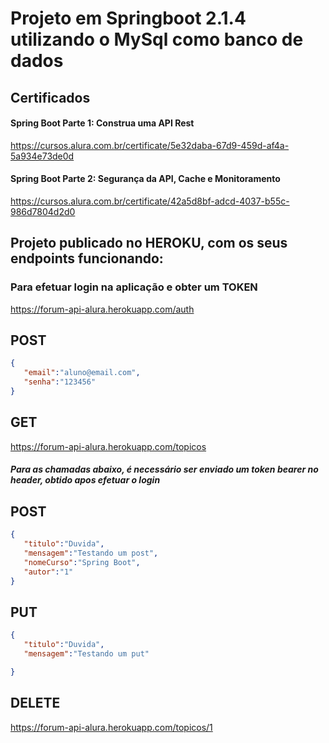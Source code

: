 # Projeto em Springboot 2.1.4 utilizando o MySql como banco de dados

## Certificados 

#### Spring Boot Parte 1: Construa uma API Rest
https://cursos.alura.com.br/certificate/5e32daba-67d9-459d-af4a-5a934e73de0d

#### Spring Boot Parte 2: Segurança da API, Cache e Monitoramento
https://cursos.alura.com.br/certificate/42a5d8bf-adcd-4037-b55c-986d7804d2d0



## Projeto publicado no HEROKU, com os seus endpoints funcionando:

### Para efetuar login na aplicação e obter um TOKEN

https://forum-api-alura.herokuapp.com/auth
## POST

 ```json
{
	"email":"aluno@email.com",
	"senha":"123456"
}
```

## GET
 https://forum-api-alura.herokuapp.com/topicos
 
##### Para as chamadas abaixo, é necessário ser enviado um token bearer no header, obtido apos efetuar o login
## POST

 ```json
 {
	"titulo":"Duvida",
	"mensagem":"Testando um post",
	"nomeCurso":"Spring Boot",
	"autor":"1"
}
 ```
## PUT
 ```json
{
	"titulo":"Duvida",
	"mensagem":"Testando um put"

}
```

## DELETE
 https://forum-api-alura.herokuapp.com/topicos/1